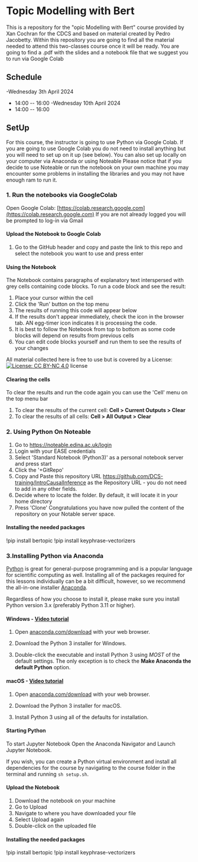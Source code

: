 # Topic Modelling with Bert

This is a repository for the "opic Modelling with Bert" course provided by Xan Cochran for the CDCS and based on material created by Pedro Jacobetty. Within this repository you are going to find all the material needed to attend this two-classes course once it will be ready. 
You are going to find a .pdf with the slides and a notebook file that we suggest you to run via Google Colab 


## Schedule

-Wednesday 3th April 2024 
  - 14:00 -- 16:00 
-Wednesday 10th April 2024 
  - 14:00 -- 16:00 


## SetUp 

For this course, the instructor is going to use Python via Google Colab. 
If you are going to use Google Colab you do not need to install anything but you will need to set up on it up (see below).
You can also set up locally on your computer via Anaconda or using Noteable 
Please notice that if you decide to use Noteable or run the notebook on your own machine you may encounter some problems in installing the libraries and you may not have enough ram to run it.  

### 1. Run the notebooks via GoogleColab

Open Google Colab: [https://colab.research.google.com](https://colab.research.google.com)
If you are not already logged you will be prompted to log-in via Gmail

#### Upload the Notebook to Google Colab
1. Go to the GitHub header and copy and paste the link to this repo and select the notebook you want to use and press enter

#### Using the Notebook
The Notebook contains paragraphs of explanatory text interspersed with grey cells containing code blocks. To run a code block and see the result:

1.  Place your cursor within the cell
2.  Click the 'Run' button on the top menu
4.  The results of running this code will appear below
5.  If the results don't appear immediately, check the icon in the browser tab. AN egg-timer icon indicates it is processing the code.
6.  It is best to follow the Notebook from top to bottom as some code blocks will depend on results from previous cells
7.  You can edit code blocks yourself and run them to see the results of your changes

All material collected here is free to use but is covered by a License: [![License: CC BY-NC 4.0](https://licensebuttons.net/l/by-nc/4.0/80x15.png)](https://creativecommons.org/licenses/by-nc/4.0/) license
   
#### Clearing the cells
To clear the results and run the code again you can use the 'Cell' menu on the top menu bar

1.  To clear the results of the current cell:  **Cell > Current Outputs > Clear**
2.  To clear the results of all cells:  **Cell > All Output > Clear**



### 2. Using Python On Noteable

1. Go to https://noteable.edina.ac.uk/login
2. Login with your EASE credentials
3. Select 'Standard Notebook (Python3)' as a personal notebook server and press start
4. Click the '+GitRepo'
5. Copy and Paste this repository URL https://github.com/DCS-training/IntroCausalInference as the Repository URL - you do not need to add in any other fields.
6. Decide where to locate the folder. By default, it will locate it in your home directory
7. Press 'Clone'
Congratulations you have now pulled the content of the repository on your Notable server space.


#### Installing the needed packages 
!pip install bertopic 
!pip install keyphrase-vectorizers 


### 3.Installing Python via Anaconda

[Python][python] is great for general-purpose programming and is a popular language for scientific computing as well. Installing all of the packages required for this lessons individually can be a bit difficult, however, so we recommend the all-in-one installer [Anaconda][anaconda].

Regardless of how you choose to install it, please make sure you install Python version 3.x (preferably Python 3.11 or higher). 

#### Windows - [Video tutorial][video-windows]

1. Open [anaconda.com/download][anaconda-dl] with your web browser.

2. Download the Python 3 installer for Windows.

3. Double-click the executable and install Python 3 using _MOST_ of the default settings. The only exception is to check the **Make Anaconda the default Python** option.

#### macOS - [Video tutorial][video-mac]

1. Open [anaconda.com/download][anaconda-dl] with your web browser.

2. Download the Python 3 installer for macOS.

3. Install Python 3 using all of the defaults for installation.

#### Starting Python
To start Jupyter Notebook Open the Anaconda Navigator and Launch Jupyter Notebook.

If you wish, you can create a Python virtual environment and install all dependencies for the course by navigating to the course folder in the terminal and running `sh setup.sh`.

#### Upload the Notebook
1. Download the notebook on your machine
2. Go to Upload
3. Navigate to where you have downloaded your file
4. Select Upload again
5. Double-click on the uploaded file

#### Installing the needed packages 
!pip install bertopic 
!pip install keyphrase-vectorizers 

[anaconda]: https://www.anaconda.com/distribution
[anaconda-dl]: https://www.anaconda.com/download/
[python]: https://python.org
[jupyter]: https://jupyter.org/index.html
[jupyter-install]: https://jupyter.org/install.html
[video-mac]: https://www.youtube.com/watch?v=TcSAln46u9U
[video-windows]: https://www.youtube.com/watch?v=xxQ0mzZ8UvA 




